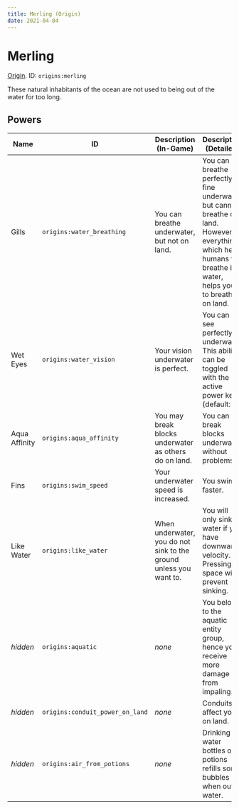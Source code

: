 ```yaml
---
title: Merling (Origin)
date: 2021-04-04
---
```

# Merling

[Origin](../origins.md). ID: `origins:merling`

These natural inhabitants of the ocean are not used to being out of the water for too long.

## Powers

Name | ID | Description (In-Game) | Description (Detailed)
-----|----|-----------------------|------------------------
Gills | `origins:water_breathing` | You can breathe underwater, but not on land. | You can breathe perfectly fine underwater, but cannot breathe on land. However, everything which helps humans to breathe in water, helps you to breathe on land.
Wet Eyes | `origins:water_vision` | Your vision underwater is perfect. | You can see perfectly underwater. This ability can be toggled with the active power key (default: G).
Aqua Affinity | `origins:aqua_affinity` | You may break blocks underwater as others do on land. | You can break blocks underwater without problems.
Fins | `origins:swim_speed` | Your underwater speed is increased. | You swim faster.
Like Water | `origins:like_water` | When underwater, you do not sink to the ground unless you want to. | You will only sink in water if you have downwards velocity. Pressing space will prevent sinking.
_hidden_ | `origins:aquatic` | _none_ | You belong to the aquatic entity group, hence you receive more damage from impaling.
_hidden_ | `origins:conduit_power_on_land` | _none_ | Conduits affect you on land.
_hidden_ | `origins:air_from_potions` | _none_ | Drinking water bottles or potions refills some bubbles when out of water.
